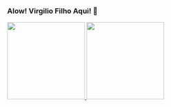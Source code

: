### Alow! Virgilio Filho Aqui! 👋

<!--
- 🔭 I’m currently working on ...
- 🌱 I’m currently learning ...
- 👯 I’m looking to collaborate on ...
- 🤔 I’m looking for help with ...
- 💬 Ask me about ...
- 📫 How to reach me: ...
- 😄 Pronouns: ...
- ⚡ Fun fact: ...
-->

<div>
  <a href="https://github.com/virgiliofilhos">
  <img height="180em" src="https://github-readme-stats.vercel.app/api?username=virgiliofilhos&show_icons=true&theme=dracula&include_all_commits=true&count_private=true"/>
  <img height="180em" src="https://github-readme-stats.vercel.app/api/top-langs/?username=virgiliofilhos&layout=compact&langs_count=7&theme=dracula"/>
</div>
